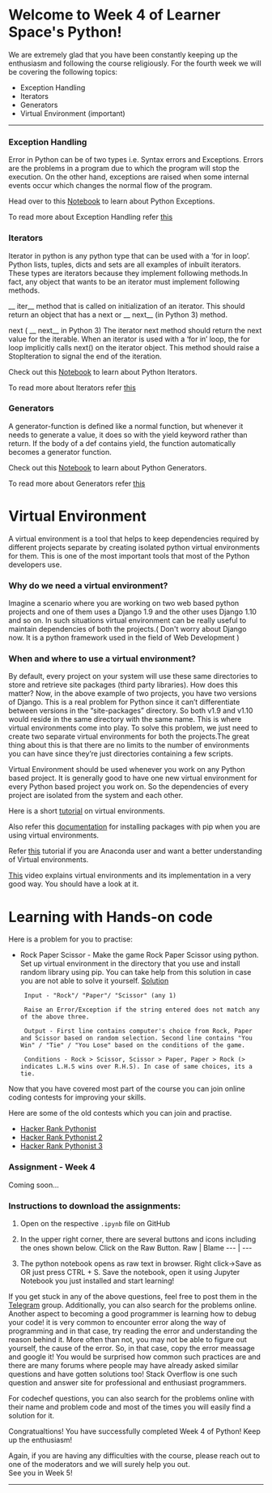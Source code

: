 # Welcome to Week 4 of Learner Space's Python! 

We are extremely glad that you have been constantly keeping up the enthusiasm and following the course religiously. For the fourth week we will be covering the following topics:
* Exception Handling
* Iterators
* Generators
* Virtual Environment (important)

<hr>

### Exception Handling

Error in Python can be of two types i.e. Syntax errors and Exceptions. Errors are the problems in a program due to which the program will stop the execution. On the other hand, exceptions are raised when some internal events occur which changes the normal flow of the program.

Head over to this [Notebook](https://github.com/abhipaiangle/learners-space/blob/master/Python/Week%204/Notebook1.ipynb) to learn about Python Exceptions.

To read more about Exception Handling refer [this](https://www.geeksforgeeks.org/python-exception-handling/)

### Iterators

Iterator in python is any python type that can be used with a ‘for in loop’. Python lists, tuples, dicts and sets are all examples of inbuilt iterators. These types are iterators because they implement following methods.In fact, any object that wants to be an iterator must implement following methods.

__ iter__ method that is called on initialization of an iterator. This should return an object that has a next or 
__ next__ (in Python 3) method.

next ( __ next__ in Python 3) The iterator next method should return the next value for the iterable. When an iterator is used with a ‘for in’ loop, the for loop implicitly calls next() on the iterator object. This method should raise a StopIteration to signal the end of the iteration.

Check out this [Notebook](https://github.com/abhipaiangle/learners-space/blob/master/Python/Week%204/Notebook2.ipynb) to learn about Python Iterators.

To read more about Iterators refer [this](https://www.geeksforgeeks.org/iterators-in-python/)

### Generators

A generator-function is defined like a normal function, but whenever it needs to generate a value, it does so with the yield keyword rather than return. If the body of a def contains yield, the function automatically becomes a generator function.

Check out this [Notebook](https://github.com/abhipaiangle/learners-space/blob/master/Python/Week%204/Notebook3.ipynb) to learn about Python Generators.

To read more about Generators refer [this](https://www.geeksforgeeks.org/generators-in-python/)

# Virtual Environment 

A virtual environment is a tool that helps to keep dependencies required by different projects separate by creating isolated python virtual environments for them. This is one of the most important tools that most of the Python developers use.

### Why do we need a virtual environment?

Imagine a scenario where you are working on two web based python projects and one of them uses a Django 1.9 and the other uses Django 1.10 and so on. In such situations virtual environment can be really useful to maintain dependencies of both the projects.( Don't worry about Django now. It is a python framework used in the field of Web Development )

### When and where to use a virtual environment?

By default, every project on your system will use these same directories to store and retrieve site packages (third party libraries). How does this matter? Now, in the above example of two projects, you have two versions of Django. This is a real problem for Python since it can’t differentiate between versions in the “site-packages” directory. So both v1.9 and v1.10 would reside in the same directory with the same name. This is where virtual environments come into play. To solve this problem, we just need to create two separate virtual environments for both the projects.The great thing about this is that there are no limits to the number of environments you can have since they’re just directories containing a few scripts.

Virtual Environment should be used whenever you work on any Python based project. It is generally good to have one new virtual environment for every Python based project you work on. So the dependencies of every project are isolated from the system and each other.

Here is a short [tutorial](https://www.tutorialspoint.com.python-virtual-environment#:~:text=Creating%20Virtual%20Environments,the%20virtualenv%20tool%20with%20pip.) on virtual environments.

Also refer this [documentation](https://packaging.python.org/guides/installing-using-pip-and-virtual-environments/) for installing packages with pip when you are using virtual environments.

Refer [this](https://www.datacamp.com/community/tutorials/virtual-environment-in-python) tutorial if you are Anaconda user and want a better understanding of Virtual environments.

[This](https://www.youtube.com/watch?v=N5vscPTWKOk) video explains virtual environments and its implementation in a very good way. You should have a look at it.


# Learning with Hands-on code

Here is a problem for you to practise:

* Rock Paper Scissor - Make the game Rock Paper Scissor using python. Set up virtual environment in the directory that you use and install random library using pip. You can take help from this solution in case you are not able to solve it yourself. [Solution](https://thehelloworldprogram.com/python/python-game-rock-paper-scissors/)

       Input - "Rock"/ "Paper"/ "Scissor" (any 1)
       
       Raise an Error/Exception if the string entered does not match any of the above three.

       Output - First line contains computer's choice from Rock, Paper and Scissor based on random selection. Second line contains "You Win" / "Tie" / "You Lose" based on the conditions of the game.

       Conditions - Rock > Scissor, Scissor > Paper, Paper > Rock (> indicates L.H.S wins over R.H.S). In case of same choices, its a tie.

Now that you have covered most part of the course you can join online coding contests for improving your skills.

Here are some of the old contests which you can join and practise.

* [Hacker Rank Pythonist](https://www.hackerrank.com/contests/pythonist/challenges)
* [Hacker Rank Pythonist 2](https://www.hackerrank.com/contests/pythonist2/challenges)
* [Hacker Rank Pythonist 3](https://www.hackerrank.com/contests/pythonist3/challenges)


### Assignment - Week 4

Coming soon...

### Instructions to download the assignments:
1. Open on the respective `.ipynb` file on GitHub
2. In the upper right corner, there are several buttons and icons including the ones shown below. Click on the Raw Button.
       Raw | Blame
      --- | ---
      
3. The python notebook opens as raw text in browser. Right click->Save as OR just press CTRL + S. Save the notebook, open it using Jupyter Notebook you just installed and start learning! 


If you get stuck in any of the above questions, feel free to post them in the [Telegram](https://t.me/joinchat/OEr2Tk_ieMMmwihkBQVjFw) group. Additionally, you can also search for the problems online. Another aspect to becoming a good programmer is learning how to debug your code! it is very common to encounter error along the way of programming and in that case, try reading the error and understanding the reason behind it. More often than not, you may not be able to figure out yourself, the cause of the error. So, in that case, copy the error meassage and google it! You would be surprised how common such practices are and there are many forums where people may have already asked similar questions and have gotten solutions too! Stack Overflow is one such question and answer site for professional and enthusiast programmers. 

For codechef questions, you can also search for the problems online with their name and problem code and most of the times you will easily find a solution for it. 

Congratualtions! You have successfully completed Week 4 of Python! Keep up the enthusiasm! 

Again, if you are having any difficulties with the course, please reach out to one of the moderators and we will surely help you out. 
<br>See you in Week 5!

<hr>













